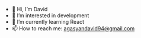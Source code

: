 - 👋 Hi, I’m David
- 👀 I’m interested in development
- 🌱 I’m currently learning React
- 📫 How to reach me: agasyandavid94@gmail.com

<!---
Hakkee94/Hakkee94 is a ✨ special ✨ repository because its `README.md` (this file) appears on your GitHub profile.
You can click the Preview link to take a look at your changes.
--->

